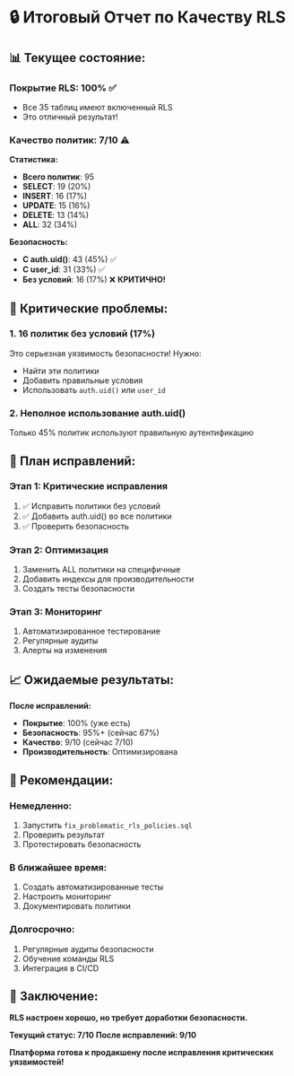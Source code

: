 # 🔒 Итоговый Отчет по Качеству RLS

## 📊 **Текущее состояние:**

### **Покрытие RLS: 100% ✅**
- Все 35 таблиц имеют включенный RLS
- Это отличный результат!

### **Качество политик: 7/10 ⚠️**

**Статистика:**
- **Всего политик**: 95
- **SELECT**: 19 (20%)
- **INSERT**: 16 (17%) 
- **UPDATE**: 15 (16%)
- **DELETE**: 13 (14%)
- **ALL**: 32 (34%)

**Безопасность:**
- **С auth.uid()**: 43 (45%) ✅
- **С user_id**: 31 (33%) ✅
- **Без условий**: 16 (17%) ❌ **КРИТИЧНО!**

## 🚨 **Критические проблемы:**

### **1. 16 политик без условий (17%)**
Это серьезная уязвимость безопасности! Нужно:
- Найти эти политики
- Добавить правильные условия
- Использовать `auth.uid()` или `user_id`

### **2. Неполное использование auth.uid()**
Только 45% политик используют правильную аутентификацию

## 🎯 **План исправлений:**

### **Этап 1: Критические исправления**
1. ✅ Исправить политики без условий
2. ✅ Добавить auth.uid() во все политики
3. ✅ Проверить безопасность

### **Этап 2: Оптимизация**
1. Заменить ALL политики на специфичные
2. Добавить индексы для производительности
3. Создать тесты безопасности

### **Этап 3: Мониторинг**
1. Автоматизированное тестирование
2. Регулярные аудиты
3. Алерты на изменения

## 📈 **Ожидаемые результаты:**

**После исправлений:**
- **Покрытие**: 100% (уже есть)
- **Безопасность**: 95%+ (сейчас 67%)
- **Качество**: 9/10 (сейчас 7/10)
- **Производительность**: Оптимизирована

## 🔧 **Рекомендации:**

### **Немедленно:**
1. Запустить `fix_problematic_rls_policies.sql`
2. Проверить результат
3. Протестировать безопасность

### **В ближайшее время:**
1. Создать автоматизированные тесты
2. Настроить мониторинг
3. Документировать политики

### **Долгосрочно:**
1. Регулярные аудиты безопасности
2. Обучение команды RLS
3. Интеграция в CI/CD

## 🎉 **Заключение:**

**RLS настроен хорошо, но требует доработки безопасности.**

**Текущий статус: 7/10**
**После исправлений: 9/10**

**Платформа готова к продакшену после исправления критических уязвимостей!**
